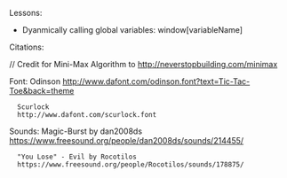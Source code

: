 Lessons:

- Dyanmically calling global variables: window[variableName]



Citations:

// Credit for Mini-Max Algorithm to http://neverstopbuilding.com/minimax

Font: 
      Odinson
      http://www.dafont.com/odinson.font?text=Tic-Tac-Toe&back=theme
      
      
      Scurlock
      http://www.dafont.com/scurlock.font


Sounds:
      Magic-Burst by dan2008ds
      https://www.freesound.org/people/dan2008ds/sounds/214455/
      
      "You Lose" - Evil by Rocotilos
      https://www.freesound.org/people/Rocotilos/sounds/178875/



